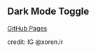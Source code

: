 ## Dark Mode Toggle
[GitHub Pages](https://aggressiveperfector.github.io/dark-mode-toggle/)

credit: IG @xoren.ir

